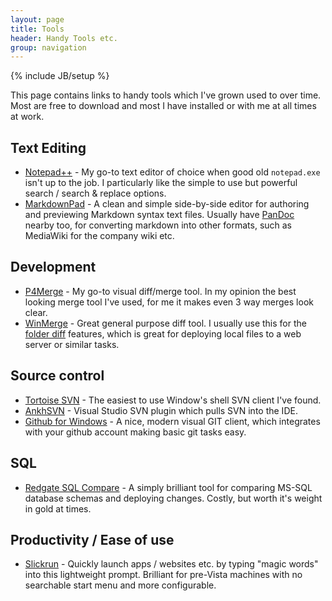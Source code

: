 ```yaml
---
layout: page
title: Tools
header: Handy Tools etc.
group: navigation
---
```

{% include JB/setup %}

This page contains links to handy tools which I've grown used to over time. Most are free to download and most I have installed or with me at all times at work.

## Text Editing
- [Notepad++](http://notepad-plus-plus.org/) - My go-to text editor of choice when good old `notepad.exe` isn't up to the job. I particularly like the simple to use but powerful search / search & replace options.
- [MarkdownPad](http://markdownpad.com/) - A clean and simple side-by-side editor for authoring and previewing Markdown syntax text files. Usually have [PanDoc](http://johnmacfarlane.net/pandoc/) nearby too, for converting markdown into other formats, such as MediaWiki for the company wiki etc.

## Development
- [P4Merge](http://www.perforce.com/product/components/perforce_visual_merge_and_diff_tools) - My go-to visual diff/merge tool. In my opinion the best looking merge tool I've used, for me it makes even 3 way merges look clear.
- [WinMerge](http://winmerge.org/) - Great general purpose diff tool. I usually use this for the [folder diff](http://manual.winmerge.org/Quick_start.html#d0e618) features, which is great for deploying local files to a web server or similar tasks.

## Source control
- [Tortoise SVN](http://tortoisesvn.net/) - The easiest to use Window's shell SVN client I've found.
- [AnkhSVN](http://ankhsvn.open.collab.net) - Visual Studio SVN plugin which pulls SVN into the IDE.
- [Github for Windows](http://windows.github.com/) - A nice, modern visual GIT client, which integrates with your github account making basic git tasks easy.

## SQL
- [Redgate SQL Compare](http://www.red-gate.com/products/sql-development/sql-compare/) - A simply brilliant tool for comparing MS-SQL database schemas and deploying changes. Costly, but worth it's weight in gold at times.

## Productivity / Ease of use
- [Slickrun](http://www.bayden.com/slickrun/) - Quickly launch apps / websites etc. by typing "magic words" into this lightweight prompt. Brilliant for pre-Vista machines with no searchable start menu and more configurable.
